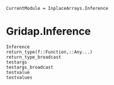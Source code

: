 
```@meta
CurrentModule = InplaceArrays.Inference
```

# Gridap.Inference

```@docs
Inference
return_type(f::Function,::Any...)
return_type_broadcast
testargs
testargs_broadcast
testvalue
testvalues
```
